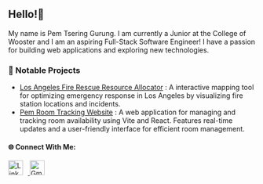 ## Hello!👋

My name is Pem Tsering Gurung. I am currently a Junior at the College of Wooster and I am an aspiring Full-Stack Software Engineer! I have a passion for building web applications and exploring new technologies.
### 🌟 Notable Projects
- [Los Angeles Fire Rescue Resource Allocator](https://github.com/pemtseringgurung/fire-rescue-resource-allocator) : A interactive mapping tool for optimizing emergency response in Los Angeles by visualizing fire station locations and incidents.
- [Pem Room Tracking Website](https://github.com/pemtseringgurung/pem_room_tracking_website) : A web application for managing and tracking room availability using Vite and React. Features real-time updates and a user-friendly interface for efficient room management.
#### 🌐 Connect With Me:
<p align="left">
  <a href="https://www.linkedin.com/in/pemgurung/" target="_blank">
    <img src="https://cdn.jsdelivr.net/npm/simple-icons@v6/icons/linkedin.svg" alt="LinkedIn" height="30" style="margin-right: 10px;"/>
  </a>
  <a href="mailto:pemgurung541@gmail.com" target="_blank">
    <img src="https://cdn.jsdelivr.net/npm/simple-icons@v6/icons/gmail.svg" alt="Gmail" height="30" style="margin-right: 10px;"/>
  </a>
</p>

